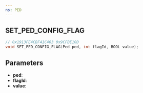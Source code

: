 ```yaml
---
ns: PED
---
```

## SET_PED_CONFIG_FLAG

```c
// 0x1913FE4CBF41C463 0x9CFBE10D
void SET_PED_CONFIG_FLAG(Ped ped, int flagId, BOOL value);
```

## Parameters
* **ped**:
* **flagId**:
* **value**:
